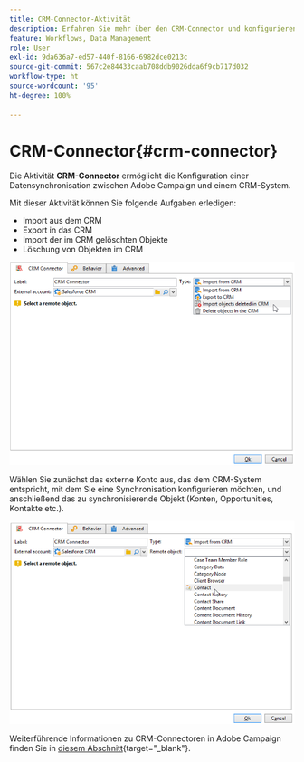 ```yaml
---
title: CRM-Connector-Aktivität
description: Erfahren Sie mehr über den CRM-Connector und konfigurieren Sie die Datensynchronisation.
feature: Workflows, Data Management
role: User
exl-id: 9da636a7-ed57-440f-8166-6982dce0213c
source-git-commit: 567c2e84433caab708ddb9026dda6f9cb717d032
workflow-type: ht
source-wordcount: '95'
ht-degree: 100%

---
```


# CRM-Connector{#crm-connector}

Die Aktivität **CRM-Connector** ermöglicht die Konfiguration einer Datensynchronisation zwischen Adobe Campaign und einem CRM-System.

Mit dieser Aktivität können Sie folgende Aufgaben erledigen:

* Import aus dem CRM
* Export in das CRM
* Import der im CRM gelöschten Objekte
* Löschung von Objekten im CRM

![](assets/crm_task_select_op.png)

Wählen Sie zunächst das externe Konto aus, das dem CRM-System entspricht, mit dem Sie eine Synchronisation konfigurieren möchten, und anschließend das zu synchronisierende Objekt (Konten, Opportunities, Kontakte etc.).

![](assets/crm_task_select_obj.png)

Weiterführende Informationen zu CRM-Connectoren in Adobe Campaign finden Sie in [diesem Abschnitt](https://experienceleague.adobe.com/docs/campaign/campaign-v8/connect/ac-crm/crm.html?lang=de){target="_blank"}.
